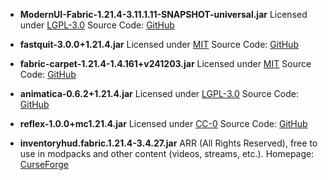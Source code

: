 - **ModernUI-Fabric-1.21.4-3.11.1.11-SNAPSHOT-universal.jar**
  Licensed under [LGPL-3.0](https://opensource.org/licenses/LGPL-3.0)
  Source Code: [GitHub](https://github.com/BloCamLimb/ModernUI-MC/)

- **fastquit-3.0.0+1.21.4.jar**
  Licensed under [MIT](https://opensource.org/licenses/MIT)
  Source Code: [GitHub](https://github.com/megabyte6/FastQuit)

- **fabric-carpet-1.21.4-1.4.161+v241203.jar**
  Licensed under [MIT](https://opensource.org/licenses/MIT)
  Source Code: [GitHub](https://github.com/gnembon/fabric-carpet)

- **animatica-0.6.2+1.21.4.jar**
  Licensed under [LGPL-3.0](https://opensource.org/licenses/LGPL-3.0)
  Source Code: [GitHub](https://github.com/Riflusso/Animatica)

- **reflex-1.0.0+mc1.21.4.jar**
  Licensed under [CC-0](https://creativecommons.org/publicdomain/zero/1.0/)
  Source Code: [GitHub](https://github.com/Tythee/Minecraft-Reflex)

- **inventoryhud.fabric.1.21.4-3.4.27.jar**
  ARR (All Rights Reserved), free to use in modpacks and other content (videos, streams, etc.).
  Homepage: [CurseForge](https://www.curseforge.com/minecraft/mc-mods/inventory-hud-forge)